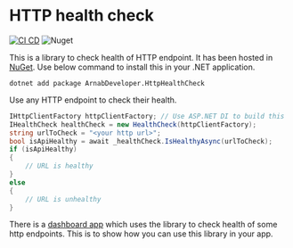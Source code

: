 # HTTP health check

[![CI CD](https://github.com/Arnab-Developer/ArnabDeveloper.HttpHealthCheck/actions/workflows/ci-cd.yml/badge.svg)](https://github.com/Arnab-Developer/ArnabDeveloper.HttpHealthCheck/actions/workflows/ci-cd.yml)
![Nuget](https://img.shields.io/nuget/v/ArnabDeveloper.HttpHealthCheck)

This is a library to check health of HTTP endpoint. It has been hosted in 
[NuGet](https://www.nuget.org/packages/ArnabDeveloper.HttpHealthCheck/). 
Use below command to install this in your .NET application.

```
dotnet add package ArnabDeveloper.HttpHealthCheck
```

Use any HTTP endpoint to check their health.

```csharp
IHttpClientFactory httpClientFactory; // Use ASP.NET DI to build this
IHealthCheck healthCheck = new HealthCheck(httpClientFactory);
string urlToCheck = "<your http url>";
bool isApiHealthy = await _healthCheck.IsHealthyAsync(urlToCheck);
if (isApiHealthy)
{
    // URL is healthy
}
else
{
    // URL is unhealthy
}
```

There is a 
[dashboard app](https://github.com/Arnab-Developer/HttpHealthCheckDashboard) 
which uses the library to check health of some http endpoints. This is to show 
how you can use this library in your app.
